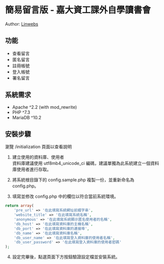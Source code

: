 # 簡易留言版 - 嘉大資工課外自學讀書會
Author: [Linwebs](https://linwebs.tw/about)

## 功能
* 查看留言
* 匿名留言
* 註冊帳號
* 登入帳號
* 署名留言

## 系統需求
* Apache ^2.2 (with mod_rewrite)
* PHP ^7.3
* MariaDB ^10.2

## 安裝步驟
瀏覽 /initialization 頁面以查看說明

1. 建立使用的資料庫、使用者  
   資料庫建議使用 utf8mb4_unicode_ci 編碼，建議單獨為此系統建立一個資料庫使用者進行存取。

2. 將系統根目錄下的 config.sample.php 複製一份，並重新命名為 config.php。

3. 填寫並修改 config.php 中的欄位以符合當前系統環境。
```php
return array(
	'pre_url' => '在此填寫系統網址前綴字串',
	'website_title' => '在此填寫系統名稱',
	'anonymous' => '在此填寫系統顯示匿名使用者的名稱',
	'db_host' => '在此填寫資料庫的主機名稱',
	'db_port' => '在此填寫資料庫的連接埠',
	'db_name' => '在此填寫資料庫名稱',
	'db_user_name' => '在此填寫登入資料庫的使用者名稱',
	'db_user_password' => '在此填寫登入資料庫的使用者密碼'
);
```

4. 設定完畢後，點選頁面下方按鈕驗證設定檔並安裝系統。
